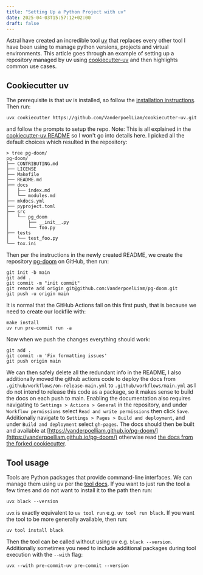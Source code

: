 ```yaml
---
title: "Setting Up a Python Project with uv"
date: 2025-04-03T15:57:12+02:00
draft: false
---
```


Astral have created an incredible tool [uv](https://docs.astral.sh/uv/) that replaces every other tool I have been using to manage python versions, projects and virtual environments. This article goes through an example of setting up a repository managed by uv using [cookiecutter-uv](https://github.com/VanderpoelLiam/cookiecutter-uv) and then highlights common use cases.

## Cookiecutter uv

The prerequisite is that uv is installed, so follow the [installation instructions](https://docs.astral.sh/uv/getting-started/installation/). Then run:

```shell
uvx cookiecutter https://github.com/VanderpoelLiam/cookiecutter-uv.git
```

and follow the prompts to setup the repo. Note: This is all explained in the [cookiecutter-uv README](https://github.com/VanderpoelLiam/cookiecutter-uv) so I won't go into details here. I picked all the default choices which resulted in the repository:

```shell
> tree pg-doom/
pg-doom/
├── CONTRIBUTING.md
├── LICENSE
├── Makefile
├── README.md
├── docs
│   ├── index.md
│   └── modules.md
├── mkdocs.yml
├── pyproject.toml
├── src
│   └── pg_doom
│       ├── __init__.py
│       └── foo.py
├── tests
│   └── test_foo.py
└── tox.ini
```

Then per the instructions in the newly created README, we create the repository [pg-doom](https://github.com/VanderpoelLiam/pg-doom) on GitHub, then run:

```shell
git init -b main
git add .
git commit -m "init commit"
git remote add origin git@github.com:VanderpoelLiam/pg-doom.git
git push -u origin main
```

It is normal that the GitHub Actions fail on this first push, that is because we need to create our lockfile with:

```shell
make install
uv run pre-commit run -a
```

Now when we push the changes everything should work:

```shell
git add .
git commit -m 'Fix formatting issues'
git push origin main
```

We can then safely delete all the redundant info in the README, I also additionally moved the github actions code to deploy the docs from `.github/workflows/on-release-main.yml` to `.github/workflows/main.yml` as I do not intend to release this code as a package, so it makes sense to build the docs on each push to main. Enabling the documentation also requires navigating to `Settings > Actions > General` in the repository, and under `Workflow permissions` select `Read and write permissions` then click `Save`. Additionally navigate to `Settings > Pages > Build and deployment`, and under `Build and deployment` select `gh-pages`. The docs should then be built and available at [https://vanderpoelliam.github.io/pg-doom/](https://vanderpoelliam.github.io/pg-doom/) otherwise read [the docs from the forked cookiecutter](https://fpgmaas.github.io/cookiecutter-uv/features/mkdocs/#enabling-the-documentation-on-github).

## Tool usage

Tools are Python packages that provide command-line interfaces. We can manage them using uv per the [tool docs](https://docs.astral.sh/uv/concepts/tools/). If you want to just run the tool a few times and do not want to install it to the path then run:

```shell
uvx black --version
```

`uvx` is exactly equivalent to `uv tool run` e.g. `uv tool run black`. If you want the tool to be more generally available, then run:

```shell
uv tool install black
```

Then the tool can be called without using uv e.g. `black --version`. Additionally sometimes you need to include additional packages during tool execution with the `--with` flag:

```shell
uvx --with pre-commit-uv pre-commit --version
```
